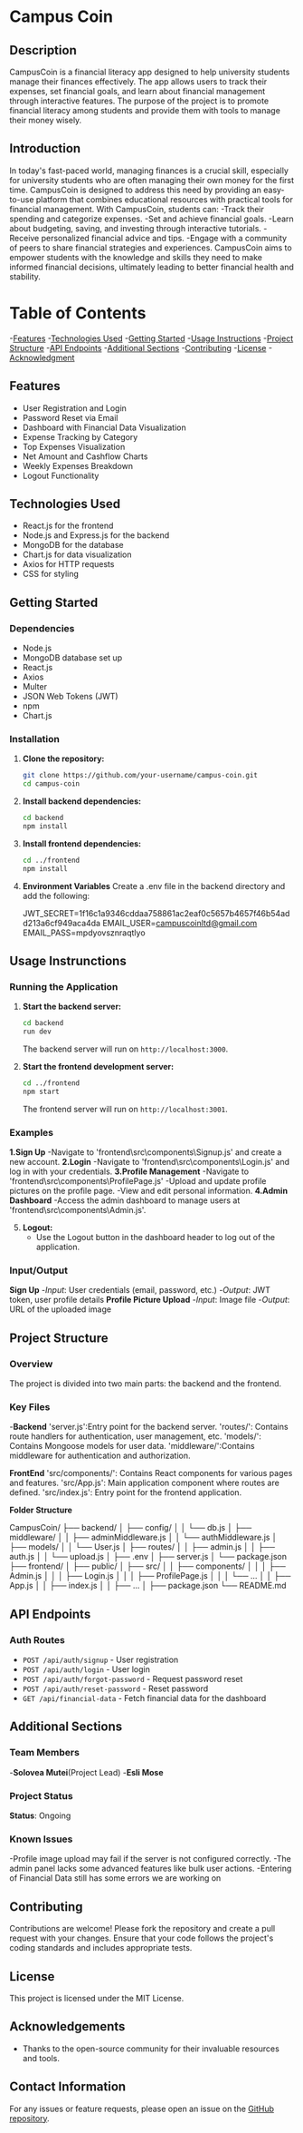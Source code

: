 # Campus Coin
## Description

CampusCoin is a financial literacy app designed to help university students manage their finances effectively. The app allows users to track their expenses, set financial goals, and learn about financial management through interactive features. The purpose of the project is to promote financial literacy among students and provide them with tools to manage their money wisely.

## Introduction
In today's fast-paced world, managing finances is a crucial skill, especially for university students who are often managing their own money for the first time. CampusCoin is designed to address this need by providing an easy-to-use platform that combines educational resources with practical tools for financial management. With CampusCoin, students can:
    -Track their spending and categorize expenses.
    -Set and achieve financial goals.
    -Learn about budgeting, saving, and investing through interactive tutorials.
    -Receive personalized financial advice and tips.
    -Engage with a community of peers to share financial strategies and experiences.
CampusCoin aims to empower students with the knowledge and skills they need to make informed financial decisions, ultimately leading to better financial health and stability.


# Table of Contents

-[Features](#Features)
-[Technologies Used](#Technologies_Used)
-[Getting Started](#Getting_Started)
-[Usage Instructions](#Usage_Instructions)
-[Project Structure](#Project_Structure)
-[API Endpoints](#API_Endpoints)
-[Additional Sections](#Additional_Sections)
-[Contributing](#Contributing)
-[License](#License)
-[Acknowledgment](#Acknowledgement)

## Features

- User Registration and Login
- Password Reset via Email
- Dashboard with Financial Data Visualization
- Expense Tracking by Category
- Top Expenses Visualization
- Net Amount and Cashflow Charts
- Weekly Expenses Breakdown
- Logout Functionality

## Technologies Used

- React.js for the frontend
- Node.js and Express.js for the backend
- MongoDB for the database
- Chart.js for data visualization
- Axios for HTTP requests
- CSS for styling

## Getting Started

### Dependencies

- Node.js
- MongoDB database set up
- React.js
- Axios
- Multer
- JSON Web Tokens (JWT)
- npm
- Chart.js

### Installation

1. **Clone the repository:**

    ```sh
    git clone https://github.com/your-username/campus-coin.git
    cd campus-coin
    ```

2. **Install backend dependencies:**

    ```sh
    cd backend
    npm install
    ```

3. **Install frontend dependencies:**

    ```sh
    cd ../frontend
    npm install
    ```

4. **Environment Variables**
   Create a .env file in the backend directory and add the following:

   JWT_SECRET=1f16c1a9346cddaa758861ac2eaf0c5657b4657f46b54add213a6cf949aca4da
    EMAIL_USER=campuscoinltd@gmail.com
    EMAIL_PASS=mpdyovsznraqtlyo

 ## Usage Instrunctions

### Running the Application

1. **Start the backend server:**

    ```sh
    cd backend
    run dev
    ```

    The backend server will run on `http://localhost:3000`.

2. **Start the frontend development server:**

    ```sh
    cd ../frontend
    npm start
    ```

    The frontend server will run on `http://localhost:3001`.


### Examples
**1.Sign Up**
    -Navigate to 'frontend\src\components\Signup.js' and create a new account.
**2.Login**
    -Navigate to 'frontend\src\components\Login.js' and log in with your credentials.
**3.Profile Management**
    -Navigate to 'frontend\src\components\ProfilePage.js'
    -Upload and update profile pictures on the profile page.
    -View and edit personal information.
**4.Admin Dashboard**
    -Access the admin dashboard to manage users at 'frontend\src\components\Admin.js'.

5. **Logout:**
    - Use the Logout button in the dashboard header to log out of the application.

### Input/Output
**Sign Up**
    -*Input*: User credentials (email, password, etc.)
    -*Output*: JWT token, user profile details
**Profile Picture Upload**
    -*Input*: Image file
    -*Output*: URL of the uploaded image


## Project Structure
### Overview
The project is divided into two main parts: the backend and the frontend.

### Key Files
-**Backend**
    'server.js':Entry point for the backend server.
    'routes/': Contains route handlers for authentication, user management, etc.
    'models/': Contains Mongoose models for user data.
    'middleware/':Contains middleware for authentication and authorization.

**FrontEnd**
    'src/components/': Contains React components for various pages and features.
    'src/App.js': Main application component where routes are defined.
    'src/index.js': Entry point for the frontend application.


**Folder Structure**

CampusCoin/
├── backend/
│   ├── config/
│   │   └── db.js
│   ├── middleware/
│   │   ├── adminMiddleware.js
│   │   └── authMiddleware.js
│   ├── models/
│   │   └── User.js
│   ├── routes/
│   │   ├── admin.js
│   │   ├── auth.js
│   │   └── upload.js
│   ├── .env
│   ├── server.js
│   └── package.json
├── frontend/
│   ├── public/
│   ├── src/
│   │   ├── components/
│   │   │   ├── Admin.js
│   │   │   ├── Login.js
│   │   │   ├── ProfilePage.js
│   │   │   └── ...
│   │   ├── App.js
│   │   ├── index.js
│   │   ├── ...
│   ├── package.json
└── README.md



## API Endpoints

### Auth Routes
- `POST /api/auth/signup` - User registration
- `POST /api/auth/login` - User login
- `POST /api/auth/forgot-password` - Request password reset
- `POST /api/auth/reset-password` - Reset password
- `GET /api/financial-data` - Fetch financial data for the dashboard

## Additional Sections
### Team Members
-**Solovea Mutei**(Project Lead)
-**Esli Mose**

### Project Status
**Status**: Ongoing

### Known Issues
-Profile image upload may fail if the server is not configured correctly.
-The admin panel lacks some advanced features like bulk user actions.
-Entering of Financial Data still has some errors we are working on

## Contributing

Contributions are welcome! Please fork the repository and create a pull request with your changes. Ensure that your code follows the project's coding standards and includes appropriate tests.

## License

This project is licensed under the MIT License.

## Acknowledgements

- Thanks to the open-source community for their invaluable resources and tools.

## Contact Information

For any issues or feature requests, please open an issue on the [GitHub repository](https://github.com/your-username/campus-coin).

